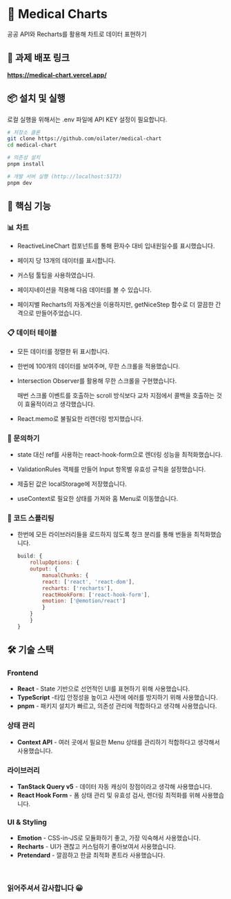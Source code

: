 # 🏥 Medical Charts

공공 API와 Recharts를 활용해 차트로 데이터 표현하기

## 🚀 과제 배포 링크

**https://medical-chart.vercel.app/**

## 📦 설치 및 실행

로컬 실행을 위해서는 .env 파일에 API KEY 설정이 필요합니다.
```bash
# 저장소 클론
git clone https://github.com/oilater/medical-chart
cd medical-chart

# 의존성 설치
pnpm install

# 개발 서버 실행 (http://localhost:5173)
pnpm dev
```


## 🔧 핵심 기능

### 📊 차트
- ReactiveLineChart 컴포넌트를 통해 환자수 대비 입내원일수를 표시했습니다.

- 페이지 당 13개의 데이터를 표시합니다.

- 커스텀 툴팁을 사용하였습니다.

- 페이지네이션을 적용해 다음 데이터를 볼 수 있습니다.

- 페이지별 Recharts의 자동계산을 이용하지만, getNiceStep 함수로 더 깔끔한 간격으로 만들어주었습니다.



### 📋 데이터 테이블
- 모든 데이터를 정렬한 뒤 표시합니다.
- 한번에 100개의 데이터를 보여주며, 무한 스크롤을 적용했습니다.
- Intersection Observer를 활용해 무한 스크롤을 구현했습니다. 
  
  매번 스크롤 이벤트를 호출하는 scroll 방식보다 교차 지점에서 콜백을 호출하는 것이 효율적이라고 생각했습니다.
- React.memo로 불필요한 리렌더링 방지했습니다.

### 📝 문의하기
- state 대신 ref를 사용하는 react-hook-form으로 렌더링 성능을 최적화했습니다.

- ValidationRules 객체를 만들어 Input 항목별 유효성 규칙을 설정했습니다.

- 제출된 값은 localStorage에 저장했습니다.

- useContext로 필요한 상태를 가져와 홈 Menu로 이동했습니다.

### 📡 코드 스플리팅

- 한번에 모든 라이브러리들을 로드하지 않도록 청크 분리를 통해 번들을 최적화했습니다.

    ```js
    build: {
        rollupOptions: {
        output: {
            manualChunks: {
            react: ['react', 'react-dom'],
            recharts: ['recharts'],
            reactHookForm: ['react-hook-form'],
            emotion: ['@emotion/react']
            }
        }
        }
    }
    ```

## 🛠️ 기술 스택

### Frontend 
- **React** - State 기반으로 선언적인 UI를 표현하기 위해 사용했습니다.
- **TypeScript** -타입 안정성을 높이고 사전에 에러를 방지하기 위해 사용했습니다.
- **pnpm** - 패키지 설치가 빠르고, 의존성 관리에 적합하다고 생각해 사용했습니다.

### 상태 관리
- **Context API** - 여러 곳에서 필요한 Menu 상태를 관리하기 적합하다고 생각해서 사용했습니다.

### 라이브러리
- **TanStack Query v5** - 데이터 자동 캐싱이 장점이라고 생각해 사용했습니다.
- **React Hook Form** - 폼 상태 관리 및 유효성 검사, 렌더링 최적화를 위해 사용했습니다.

### UI & Styling
- **Emotion** - CSS-in-JS로 모듈화하기 좋고, 가장 익숙해서 사용했습니다.
- **Recharts** - UI가 괜찮고 커스텀하기 좋아보여서 사용했습니다.
- **Pretendard** - 깔끔하고 한글 최적화 폰트라 사용했습니다.


<br/>


### 읽어주셔서 감사합니다 😀
